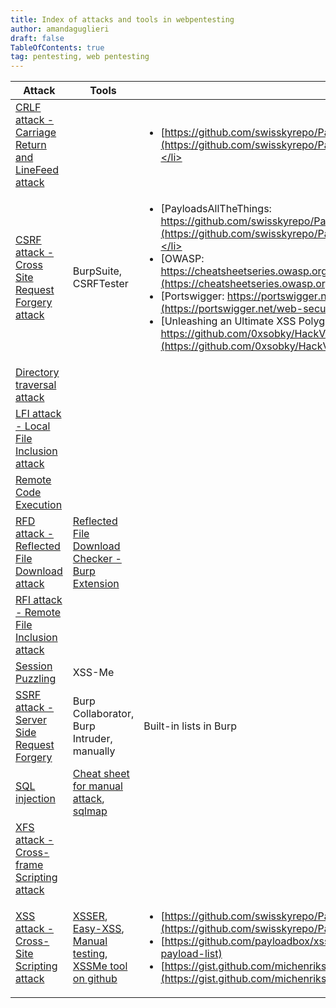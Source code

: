 ```yaml
---
title: Index of attacks and tools in webpentesting
author: amandaguglieri
draft: false
TableOfContents: true
tag: pentesting, web pentesting
---
```


| Attack | Tools | Payloads |
| ------------- | ---- | ----------- |
| [CRLF attack - Carriage Return and LineFeed attack](carriage-return-and-linefeed-crlf.md) |  | <ul><li>[https://github.com/swisskyrepo/PayloadsAllTheThings/tree/master/CRLF%20Injection](https://github.com/swisskyrepo/PayloadsAllTheThings/tree/master/CRLF%20Injection).</li></u>|
| [CSRF attack - Cross Site Request Forgery attack](cross-site-request-forgery-csrf.md) | BurpSuite, CSRFTester | <ul><li>[PayloadsAllTheThings: https://github.com/swisskyrepo/PayloadsAllTheThings/tree/master/CSRF%20Injection](https://github.com/swisskyrepo/PayloadsAllTheThings/tree/master/CSRF%20Injection).</li><li>[OWASP: https://cheatsheetseries.owasp.org/cheatsheets/XSS_Filter_Evasion_Cheat_Sheet.html](https://cheatsheetseries.owasp.org/cheatsheets/XSS_Filter_Evasion_Cheat_Sheet.html)</li><li>[Portswigger: https://portswigger.net/web-security/cross-site-scripting/cheat-sheet](https://portswigger.net/web-security/cross-site-scripting/cheat-sheet)</li><li>[Unleashing an Ultimate XSS Polyglot: https://github.com/0xsobky/HackVault/wiki/Unleashing-an-Ultimate-XSS-Polyglot](https://github.com/0xsobky/HackVault/wiki/Unleashing-an-Ultimate-XSS-Polyglot)</li></u> |
| [Directory traversal attack](directory-traversal.md) |  |  |
| [LFI attack - Local File Inclusion attack](local-file-inclusion-lfi.md) |  |  |
| [Remote Code Execution](remote-code-execution-rce.md) |   |  |
| [RFD attack - Reflected File Download attack](reflected-file-download-rfd.md) | [Reflected File Download Checker - Burp Extension](https://portswigger.net/bappstore/34cd4392e7e04999b9ca0cc91f58886c) |  |
| [RFI attack - Remote File Inclusion attack](remote-file-inclusion-rfi.md) |  |  |
| [Session Puzzling](session-puzzling-or-session-variable-overloading.md) | XSS-Me |  |
| [SSRF attack - Server Side Request Forgery](server-side-request-forgery-ssrf.md) | Burp Collaborator, Burp Intruder, manually | Built-in lists in Burp |
| [SQL injection](sql-injection.md) | [Cheat sheet for manual attack](sqli-manual-attack.md), [sqlmap](sqlmap.md) |  |
| [XFS attack - Cross-frame Scripting attack](cross-frame-scripting-xfs.md) |  |  |
| [XSS attack - Cross-Site Scripting attack](cross-site-scripting-xss.md) | [XSSER](xsser.md), [Easy-XSS](https://addons.mozilla.org/en-US/firefox/addon/easy-xss/), [Manual testing](cross-site-scripting-xss.md), [XSSMe tool on github](https://github.com/SecurityCompass/XSSMe) | <ul><li>[https://github.com/swisskyrepo/PayloadsAllTheThings/tree/master/XSS%20Injection](https://github.com/swisskyrepo/PayloadsAllTheThings/tree/master/XSS%20Injection)</li> <li>[https://github.com/payloadbox/xss-payload-list](https://github.com/payloadbox/xss-payload-list)</li> <li>[https://gist.github.com/michenriksen/d729cd67736d750b3551876bbedbe626](https://gist.github.com/michenriksen/d729cd67736d750b3551876bbedbe626)</li>  </ul> |


